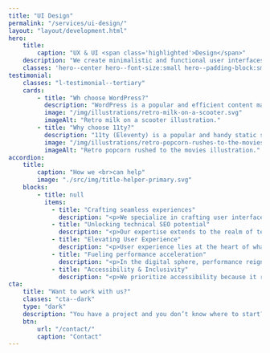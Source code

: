 ```yaml
---
title: "UI Design"
permalink: "/services/ui-design/"
layout: "layout/development.html"
hero:
    title:
        caption: "UX & UI <span class='highlighted'>Design</span>"
    description: "We create minimalistic and functional user interfaces."
    classes: 'hero--center hero--font-size:small hero--padding-block:small'
testimonial:
    classes: "l-testimonial--tertiary"
    cards:
        - title: "Wh choose WordPress?"
          description: "WordPress is a popular and efficient content management system (CMS), which provides a great platform for smaller or bigger sites. Its great advantage is the continuous development and its flexibility."
          image: "/img/illustrations/retro-milk-on-a-scooter.svg"
          imageAlt: "Retro milk on a scooter illustration."
        - title: "Why choose 11ty?"
          description: "11ty (Eleventy) is a popular and handy static site generator. Using it, we can create high performant and secure websites with optional content management system."
          image: "/img/illustrations/retro-popcorn-rushes-to-the-movies.svg"
          imageAlt: "Retro popcorn rushed to the movies illustration."
accordion:
    title:
        caption: "How we <br>can help"
        image: "./src/img/title-helper-primary.svg"
    blocks:
        - title: null
          items:
            - title: "Crafting seamless experiences"
              description: "<p>We specialize in crafting user interfaces that seamlessly blend simplicity with responsiveness. Our designs prioritize user-friendliness, ensuring an effortless journey for every visitor.</p>"
            - title: "Unlocking technical SEO potential"
              description: "<p>Our expertise extends to the realm of technical SEO. With a meticulous approach, we optimize websites to enhance their search engine visibility. From structural refinement to code optimization, we lay the groundwork for improved discoverability.</p>"
            - title: "Elevating User Experience"
              description: "<p>User experience lies at the heart of what we do. Armed with an arsenal of user-centric design patterns. Our goal is to make every interaction intuitive and gratifying.</p>"
            - title: "Fueling performance acceleration"
              description: "<p>In the digital sphere, performance reigns supreme. We specialize in enhancing the speed and responsiveness of websites and applications. By fine-tuning loading times and overall efficiency, we drive enhanced user satisfaction.</p>"
            - title: "Accessibility & Inclusivity"
              description: "<p>We prioritize accessibility because it reflects our belief in equal opportunities for all users. Ensuring that our designs cater to diverse abilities not only adheres to ethical standards but also enhances user engagement and creates a more inclusive digital landscape.</p>"
cta:
    title: "Want to work with us?"
    classes: "cta--dark"
    type: "dark"
    description: "You have a project and you don’t know where to start? Feel free to contact us to discuss you project’s details. Maybe we can help you."
    btn:
        url: "/contact/"
        caption: "Contact"
---
```

